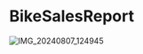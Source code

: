 # BikeSalesReport

![IMG_20240807_124945](https://github.com/user-attachments/assets/53ca477b-13a3-4f04-9c81-8dfe77879544)
